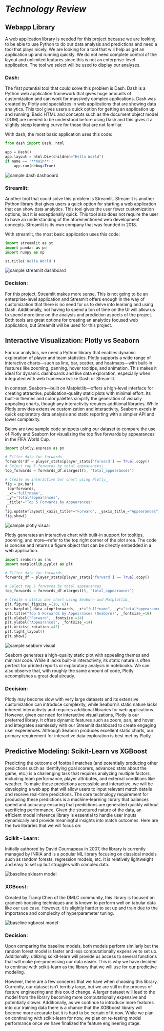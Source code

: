 # **_Technology Review_**

## **Webapp Library**

A web application library is needed for this project because we are looking to be able to use Python to do our data analysis and predictions and need a tool that plays nicely. We are looking for a tool that will help us get an application up and running quickly. We do not need complete control of the layout and unlimited features since this is not an enterprise-level application. The tool we select will be used to display our analyses.

### Dash:

The first potential tool that could solve this problem is Dash. Dash is a Python web application framework that gives huge amounts of customization and can work for massively complex applications. Dash was created by Plotly and specializes in web applications that are showing data analytics. This tool gives users a quick option for getting an application up and running. Basic HTML and concepts such as the document object model (DOM) are needed to be understood before using Dash and this gives it a slightly steep learning curve for those that are not familiar.

With dash, the most basic application uses this code:

```python
from dash import Dash, html

app = Dash()
app.layout = html.Div(children="Hello World")
if name == '**main**':
    app.run(debug=True)
```

![sample dash dashboard](https://github.com/KPfeil25/world-cup-26-predictions/blob/main/docs/Technology%20Review/dash_basic_example.PNG)

### Streamlit:

Another tool that could solve this problem is Streamlit. Streamlit is another Python library that gives users a quick option for starting a web application that can show data analytics. This tool gives the user fewer customization options, but it is exceptionally quick. This tool also does not require the user to have an understanding of the aforementioned web development concepts. Streamlit is its own company that was founded in 2018\.

With streamlit, the most basic application uses this code:

```python
import streamlit as st
import pandas as pd
import numpy as np

st.title('Hello World')
```

![sample streamlit dashboard](https://github.com/KPfeil25/world-cup-26-predictions/blob/main/docs/Technology%20Review/streamlit_basic_example.PNG)

### Decision:

For this project, Streamlit makes more sense. This is not going to be an enterprise-level application and Streamlit offers enough in the way of customization that there is no need for us to delve into learning and using Dash. Additionally, not having to spend a ton of time on the UI will allow us to spend more time on the analysis and prediction aspects of the project. Both tools are great options for creating an analytics focused web application, but Streamlit will be used for this project.

## **Interactive Visualization: Plotly vs Seaborn**

For our analytics, we need a Python library that enables dynamic exploration of player and team statistics. Plotly supports a wide range of interactive charts—such as line, bar, scatter, and heatmaps—with built-in features like zooming, panning, hover tooltips, and animation. This makes it ideal for dynamic dashboards and live data exploration, especially when integrated with web frameworks like Dash or Streamlit.

In contrast, Seaborn—built on Matplotlib—offers a high-level interface for creating attractive, publication-quality static plots with minimal effort. Its built-in themes and color palettes simplify the generation of visually appealing charts, though any interactivity requires additional libraries. While Plotly provides extensive customization and interactivity, Seaborn excels in quick exploratory data analysis and static reporting with a simpler API and lower complexity.

Below are two sample code snippets using our dataset to compare the use of Plotly and Seaborn for visualizing the top five forwards by appearances in the FIFA World Cup.

```python
import plotly.express as px

# Filter data for forwards_
forwards*df = player_stats[player_stats['forward'] == True].copy()
# Select top 5 forwards by total appearances\_
top_forwards = forwards_df.nlargest(5, 'total_appearances')

# Create an interactive bar chart using Plotly_
fig = px.bar(
 top*forwards,
 _x*='full*name',
 _y*='total*appearances',
 _title*="Top 5 Forwards by Appearances"
)
fig.update*layout(_xaxis_title*="Forward", _yaxis_title_="Appearances")
fig.show()
```

![sample plotly visual](https://github.com/KPfeil25/world-cup-26-predictions/blob/main/docs/Technology%20Review/plotly_basic_example.PNG)

Plotly generates an interactive chart with built-in support for tooltips, zooming, and more—refer to the top right corner of the plot area. The code is concise and returns a figure object that can be directly embedded in a web application.

```python
import seaborn as sns
import matplotlib.pyplot as plt

# Filter data for forwards_
forwards_df = player_stats[player_stats['forward'] == True].copy()

# Select top 5 forwards by total appearances_
top_forwards = forwards_df.nlargest(5, 'total_appearances')

# Create a static bar chart using Seaborn and Matplotlib_
plt.figure(_figsize_=(10, 6))
sns.barplot(_data_=top*forwards, _x*="full*name", _y*="total*appearances", _hue*="full*name", _palette*="viridis")
plt.title("Top 5 Forwards by Appearances (Seaborn)", _fontsize_=16)
plt.xlabel("Forward", _fontsize_=14)
plt.ylabel("Appearances", _fontsize_=14)
plt.xticks(_rotation_=45)
plt.tight_layout()
plt.show()
```

![sample seaborn visual](https://github.com/KPfeil25/world-cup-26-predictions/blob/main/docs/Technology%20Review/seaborn_basic_example.PNG)

Seaborn generates a high-quality static plot with appealing themes and minimal code. While it lacks built-in interactivity, its static nature is often perfect for printed reports or exploratory analysis in notebooks. We can also observe that, with roughly the same amount of code, Plotly accomplishes a great deal already.

### Decision:

Plotly may become slow with very large datasets and its extensive customization can introduce complexity, while Seaborn’s static nature lacks inherent interactivity and requires additional libraries for web applications. However, given our need for interactive visualizations, Plotly is our preferred library. It offers dynamic features such as zoom, pan, and hover, and integrates seamlessly with our Streamlit dashboard to create engaging user experiences. Although Seaborn produces excellent static charts, our primary requirement for interactive data exploration is best met by Plotly.

## **Predictive Modeling: Scikit-Learn vs XGBoost**

Predicting the outcome of football matches (and potentially producing other predictions such as identifying goal scorers, advanced stats about the game, etc.) is a challenging task that requires analyzing multiple factors, including team performance, player attributes, and external conditions like weather. To make these predictions accessible and interactive, we will be developing a web app that will allow users to input relevant match details and receive real-time predictions. The core technology requirement for producing these predictions is a machine-learning library that balances speed and accuracy ensuring that predictions are generated quickly without sacrificing performance. Given the structured nature of the data, an efficient model inference library is essential to handle user inputs dynamically and provide meaningful insights into match outcomes. Here are the two libraries that we will focus on:

### Scikit \- Learn:

Initially authored by David Cournapeau in 2007, the library is currently managed by INRIA and is a popular ML library focusing on classical models such as random forests, regression models, etc. It is relatively lightweight and easy to set up but struggles with complex data.

![baseline sklearn model](https://github.com/KPfeil25/world-cup-26-predictions/blob/main/docs/Technology%20Review/sklearn_baseline_model.PNG)

### XGBoost:

Created by Tianqi Chen of the DMLC community, this library is focused on gradient-boosting techniques and is known to perform well on tabular data like our use case. However, it is slightly harder to set up and train due to the importance and complexity of hyperparameter tuning.

![baseline xgboost model](https://github.com/KPfeil25/world-cup-26-predictions/blob/main/docs/Technology%20Review/xgboost_baseline_model.PNG)

### Decision:

Upon comparing the baseline models, both models perform similarly but the random forest model is faster and less computationally expensive to set up. Additionally, utilizing scikit-learn will provide us access to several functions that will make pre-processing our data easier. This is why we have decided to continue with scikit-learn as the library that we will use for our predictive modeling.

However, there are a few concerns that we have when choosing this library. Currently, our dataset isn’t terribly large, but we are still in the process of feature engineering and this could change. A larger dataset will lead to the model from the library becoming more computationally expensive and potentially slower. Additionally, as we continue to introduce more features into our training data there is a chance that the XGBboost library will become more accurate but it is hard to be certain of it now. While we plan on continuing with scikit-learn for now, we plan on re-testing model performance once we have finalized the feature engineering stage.
